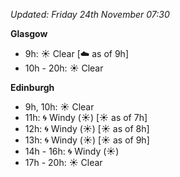 *Updated: Friday 24th November 07:30*

**Glasgow**

* 9h: :sunny: Clear [:cloud: as of 9h]
* 10h - 20h: :sunny: Clear

**Edinburgh**

* 9h, 10h: :sunny: Clear
* 11h: :cyclone: Windy (:sunny:) [:sunny: as of 7h]
* 12h: :cyclone: Windy (:sunny:) [:sunny: as of 8h]
* 13h: :cyclone: Windy (:sunny:) [:sunny: as of 9h]
* 14h - 16h: :cyclone: Windy (:sunny:)
* 17h - 20h: :sunny: Clear
